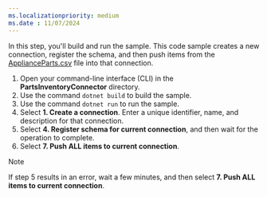 ```yaml
---
ms.localizationpriority: medium
ms.date : 11/07/2024
---
```


<!-- markdownlint-disable MD041 -->

In this step, you'll build and run the sample. This code sample creates a new connection, register the schema, and then push items from the [ApplianceParts.csv](https://github.com/microsoftgraph/msgraph-search-connector-sample/blob/main/PartsInventoryConnector/ApplianceParts.csv) file into that connection.

1. Open your command-line interface (CLI) in the **PartsInventoryConnector** directory.
2. Use the command `dotnet build` to build the sample.
3. Use the command `dotnet run` to run the sample.
4. Select **1. Create a connection**. Enter a unique identifier, name, and description for that connection.
5. Select **4. Register schema for current connection**, and then wait for the operation to complete.
6. Select **7. Push ALL items to current connection**.

  > [!NOTE]
  > If step 5 results in an error, wait a few minutes, and then select **7. Push ALL items to current connection**.
